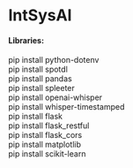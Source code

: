 # IntSysAI

#### Libraries:

pip install python-dotenv\
pip install spotdl\
pip install pandas\
pip install spleeter\
pip install openai-whisper\
pip install whisper-timestamped\
pip install flask\
pip install flask_restful\
pip install flask_cors\
pip install matplotlib\
pip install scikit-learn